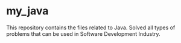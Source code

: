 # my_java
This repository contains the files related to Java. Solved all types of problems that can be used in Software Development Industry.
